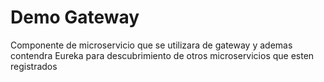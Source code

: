 # Demo Gateway
Componente de microservicio que se utilizara de gateway y ademas contendra Eureka para descubrimiento de otros microservicios que esten registrados
